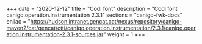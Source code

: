 +++
date        = "2020-12-12"
title       = "Codi font"
description = "Codi font canigo.operation.instrumentation 2.3.1"
sections    = "canigo-fwk-docs"
enllac		= "https://hudson.intranet.gencat.cat/nexus/repository/canigo-maven2/cat/gencat/ctti/canigo.operation.instrumentation/2.3.1/canigo.operation.instrumentation-2.3.1-sources.jar"
weight		= 1
+++
